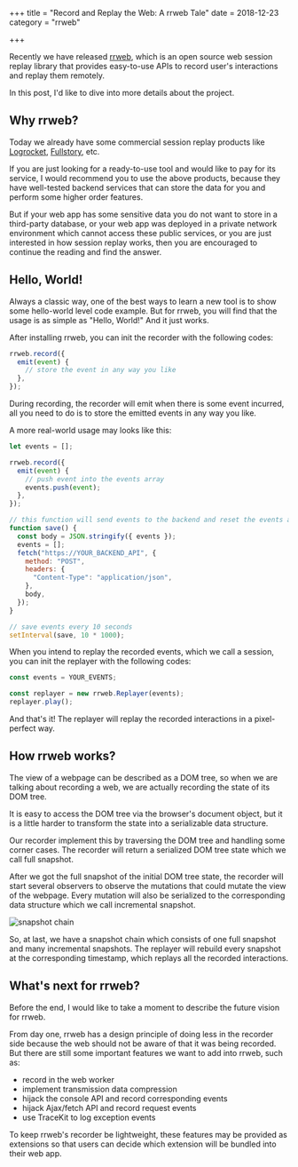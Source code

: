 +++
title = "Record and Replay the Web: A rrweb Tale"
date = 2018-12-23
category = "rrweb"

+++

Recently we have released [rrweb](https://www.rrweb.io), which is an open source web session replay library that provides easy-to-use APIs to record user's interactions and replay them remotely.

In this post, I'd like to dive into more details about the project.

<!-- more -->

## Why rrweb?

Today we already have some commercial session replay products like [Logrocket](https://logrocket.com/), [Fullstory](https://www.fullstory.com/), etc.

If you are just looking for a ready-to-use tool and would like to pay for its service, I would recommend you to use the above products, because they have well-tested backend services that can store the data for you and perform some higher order features.

But if your web app has some sensitive data you do not want to store in a third-party database, or your web app was deployed in a private network environment which cannot access these public services, or you are just interested in how session replay works, then you are encouraged to continue the reading and find the answer.

## Hello, World!

Always a classic way, one of the best ways to learn a new tool is to show some hello-world level code example. But for rrweb, you will find that the usage is as simple as "Hello, World!" And it just works.

After installing rrweb, you can init the recorder with the following codes:

```js
rrweb.record({
  emit(event) {
    // store the event in any way you like
  },
});
```

During recording, the recorder will emit when there is some event incurred, all you need to do is to store the emitted events in any way you like.

A more real-world usage may looks like this:

```js
let events = [];

rrweb.record({
  emit(event) {
    // push event into the events array
    events.push(event);
  },
});

// this function will send events to the backend and reset the events array
function save() {
  const body = JSON.stringify({ events });
  events = [];
  fetch("https://YOUR_BACKEND_API", {
    method: "POST",
    headers: {
      "Content-Type": "application/json",
    },
    body,
  });
}

// save events every 10 seconds
setInterval(save, 10 * 1000);
```

When you intend to replay the recorded events, which we call a session, you can init the replayer with the following codes:

```js
const events = YOUR_EVENTS;

const replayer = new rrweb.Replayer(events);
replayer.play();
```

And that's it! The replayer will replay the recorded interactions in a pixel-perfect way.

## How rrweb works?

The view of a webpage can be described as a DOM tree, so when we are talking about recording a web, we are actually recording the state of its DOM tree.

It is easy to access the DOM tree via the browser's document object, but it is a little harder to transform the state into a serializable data structure.

Our recorder implement this by traversing the DOM tree and handling some corner cases. The recorder will return a serialized DOM tree state which we call full snapshot.

After we got the full snapshot of the initial DOM tree state, the recorder will start several observers to observe the mutations that could mutate the view of the webpage. Every mutation will also be serialized to the corresponding data structure which we call incremental snapshot.

![snapshot chain](/images/snapshot-chain.png)

So, at last, we have a snapshot chain which consists of one full snapshot and many incremental snapshots. The replayer will rebuild every snapshot at the corresponding timestamp, which replays all the recorded interactions.

## What's next for rrweb?

Before the end, I would like to take a moment to describe the future vision for rrweb.

From day one, rrweb has a design principle of doing less in the recorder side because the web should not be aware of that it was being recorded. But there are still some important features we want to add into rrweb, such as:

- record in the web worker
- implement transmission data compression
- hijack the console API and record corresponding events
- hijack Ajax/fetch API and record request events
- use TraceKit to log exception events

To keep rrweb's recorder be lightweight, these features may be provided as extensions so that users can decide which extension will be bundled into their web app.
